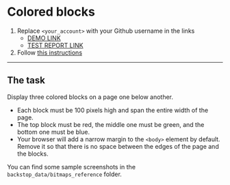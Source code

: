 # Colored blocks
1. Replace `<your_account>` with your Github username in the links
    - [DEMO LINK](https://panasiuk-yuriy.github.io/layout_colored-blocks/)
    - [TEST REPORT LINK](https://panasiuk-yuriy.github.io/layout_colored-blocks/report/html_report/)
2. Follow [this instructions](https://mate-academy.github.io/layout_task-guideline/)
___

## The task
Display three colored blocks on a page one below another.

- Each block must be 100 pixels high and span the entire width of the page.
- The top block must be red, the middle one must be green, and the bottom one must be blue.
- Your browser will add a narrow margin to the `<body>` element by default. Remove it so that there is no space between the edges of the page and the blocks.

You can find some sample screenshots in the `backstop_data/bitmaps_reference` folder.
